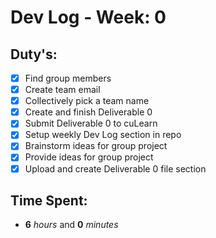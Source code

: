 # Dev Log - Week: 0
 
## Duty's:
  - [X] Find group members
  - [X] Create team email
  - [X] Collectively pick a team name
  - [X] Create and finish Deliverable 0
  - [X] Submit Deliverable 0 to cuLearn
  - [X] Setup weekly Dev Log section in repo
  - [X] Brainstorm ideas for group project
  - [X] Provide ideas for group project
  - [X] Upload and create Deliverable 0 file section
 
## Time Spent: 
  * **6** _hours_ and **0** _minutes_
 

